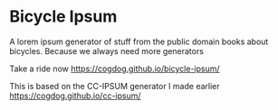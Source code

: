 # Bicycle Ipsum
A  lorem ipsum generator of stuff from the public domain books about bicycles. Because we always need more generators

Take a ride now https://cogdog.github.io/bicycle-ipsum/

This is based on the CC-IPSUM generator I made earlier https://cogdog.github.io/cc-ipsum/

